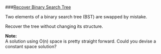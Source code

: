 ###[Recover Binary Search Tree](http://leetcode.com/onlinejudge#question_99)

Two elements of a binary search tree (BST) are swapped by mistake.

Recover the tree without changing its structure.

**Note:**  
A solution using O(n) space is pretty straight forward. Could you devise a constant space solution?